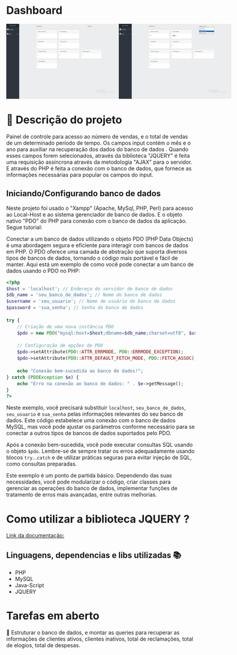 # Dashboard

<div style="display: flex; justify-content: space-between;">
  <img src="imagens/menu.png" width="300" height="200" />
  <img src="imagens/input.png" width="300" height="200" />
</div>

#  📝 Descrição do projeto

<p>
  Painel de controle para acesso ao número de vendas, e o total de vendas de um determinado período de tempo.
  Os campos input contém o mês e o ano para auxiliar na recuperação dos dados do banco de dados . Quando esses campos forem selecionados, através da biblioteca "JQUERY" é feita uma requisição assíncrona através da  
  metodologia "AJAX" para o servidor. E através do PHP é feita a conexão com o banco de dados, que fornece as informações necessárias para popular os campos do input.
</p>

## Iniciando/Configurando banco de dados

Neste projeto foi usado o "Xampp" (Apache, MySql, PHP, Perl) para acesso ao Local-Host e ao sistema gerenciador de banco de dados. E o objeto nativo "PDO" do PHP para conexão com o banco de dados da aplicação. Segue tutorial:

Conectar a um banco de dados utilizando o objeto PDO (PHP Data Objects) é uma abordagem segura e eficiente para interagir com bancos de dados em PHP. O PDO oferece uma camada de abstração que suporta diversos tipos de bancos de dados, tornando o código mais portável e fácil de manter. Aqui está um exemplo de como você pode conectar a um banco de dados usando o PDO no PHP:

```php
<?php
$host = 'localhost'; // Endereço do servidor de banco de dados
$db_name = 'seu_banco_de_dados'; // Nome do banco de dados
$username = 'seu_usuario'; // Nome de usuário do banco de dados
$password = 'sua_senha'; // Senha do banco de dados

try {
    // Criação de uma nova instância PDO
    $pdo = new PDO("mysql:host=$host;dbname=$db_name;charset=utf8", $username, $password);

    // Configuração de opções de PDO
    $pdo->setAttribute(PDO::ATTR_ERRMODE, PDO::ERRMODE_EXCEPTION);
    $pdo->setAttribute(PDO::ATTR_DEFAULT_FETCH_MODE, PDO::FETCH_ASSOC);

    echo "Conexão bem-sucedida ao banco de dados!";
} catch (PDOException $e) {
    echo "Erro na conexão ao banco de dados: " . $e->getMessage();
}
?>
```

Neste exemplo, você precisará substituir `localhost`, `seu_banco_de_dados`, `seu_usuario` e `sua_senha` pelas informações relevantes do seu banco de dados. Este código estabelece uma conexão com o banco de dados MySQL, mas você pode ajustar os parâmetros conforme necessário para se conectar a outros tipos de bancos de dados suportados pelo PDO.

Após a conexão bem-sucedida, você pode executar consultas SQL usando o objeto `$pdo`. Lembre-se de sempre tratar os erros adequadamente usando blocos `try`...`catch` e de utilizar práticas seguras para evitar injeção de SQL, como consultas preparadas.

Este exemplo é um ponto de partida básico. Dependendo das suas necessidades, você pode modularizar o código, criar classes para gerenciar as operações do banco de dados, implementar funções de tratamento de erros mais avançadas, entre outras melhorias.

<h1> Como utilizar a biblioteca JQUERY ? </h1>

<p> <a href="https://jquery.com/"> Link da documentação: </a> </p>

## Linguagens, dependencias e libs utilizadas :books:

- PHP
- MySQL
- Java-Script
- JQUERY
  
# Tarefas em aberto

:memo: Estruturar o banco de dados, e montar as queries para recuperar as informações de clientes ativos, clientes inativos, total de reclamações, total de elogios, total de despesas.







